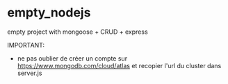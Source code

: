 # empty_nodejs
empty project with mongoose + CRUD + express

IMPORTANT:
- ne pas oublier de créer un compte sur https://www.mongodb.com/cloud/atlas et recopier l'url du cluster dans server.js
